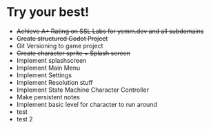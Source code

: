 # Try your best!

- ~~Achieve A+ Rating on SSL Labs for yemm.dev and all subdomains~~
- ~~Create structured Godot Project~~
- Git Versioning to game project
- ~~Create character sprite + Splash screen~~
- Implement splashscreen
- Implement Main Menu
- Implement Settings
- Implement Resolution stuff
- Implement State Machine Character Controller
- Make persistent notes
- Implement basic level for character to run around
- test
- test 2